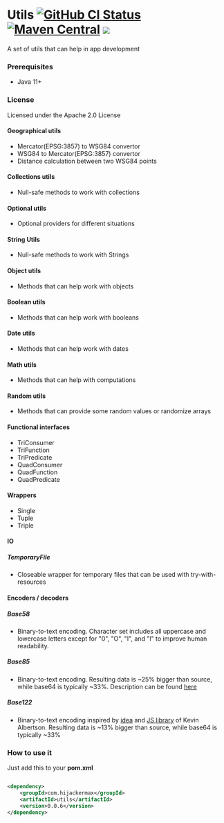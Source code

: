 # Utils [![GitHub CI Status](https://github.com/hijackermax/utils/workflows/CI/badge.svg)](https://github.com/hijackermax/utils/actions) [![Maven Central](https://img.shields.io/maven-central/v/com.hijackermax/utils)](https://search.maven.org/search?q=g:com.hijackermax%20AND%20a:utils) ![](https://img.shields.io/github/license/HijackerMax/utils)
A set of utils that can help in app development

### Prerequisites
* Java 11+

### License
Licensed under the Apache 2.0 License

#### Geographical utils
* Mercator(EPSG:3857) to WSG84 convertor
* WSG84 to Mercator(EPSG:3857) convertor
* Distance calculation between two WSG84 points 

#### Collections utils
* Null-safe methods to work with collections

#### Optional utils
* Optional providers for different situations

#### String Utils
* Null-safe methods to work with Strings

#### Object utils
* Methods that can help work with objects

#### Boolean utils
* Methods that can help work with booleans

#### Date utils
* Methods that can help work with dates

#### Math utils
* Methods that can help with computations

#### Random utils
* Methods that can provide some random values or randomize arrays

#### Functional interfaces
* TriConsumer
* TriFunction
* TriPredicate
* QuadConsumer
* QuadFunction
* QuadPredicate

#### Wrappers

* Single
* Tuple
* Triple

#### IO

##### TemporaryFile

* Closeable wrapper for temporary files that can be used with try-with-resources

#### Encoders / decoders

##### Base58

* Binary-to-text encoding. Character set includes all uppercase and lowercase letters except for "0", "O", "I", and "l"
  to improve human readability.

##### Base85

* Binary-to-text encoding. Resulting data is ~25% bigger than source, while base64 is typically ~33%. Description can be
  found [here](https://en.wikipedia.org/wiki/Ascii85)

##### Base122

* Binary-to-text encoding inspired by [idea](https://blog.kevinalbs.com/base122)
  and [JS library](https://github.com/kevinAlbs/Base122) of Kevin Albertson. Resulting data is ~13% bigger than source,
  while base64 is typically ~33%

### How to use it

Just add this to your **pom.xml**

```xml

<dependency>
    <groupId>com.hijackermax</groupId>
    <artifactId>utils</artifactId>
    <version>0.0.6</version>
</dependency>
```